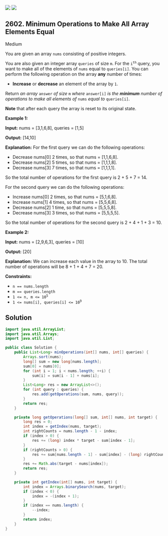 [![](https://img.shields.io/github/stars/javadev/LeetCode-in-Java?label=Stars&style=flat-square)](https://github.com/javadev/LeetCode-in-Java)
[![](https://img.shields.io/github/forks/javadev/LeetCode-in-Java?label=Fork%20me%20on%20GitHub%20&style=flat-square)](https://github.com/javadev/LeetCode-in-Java/fork)

## 2602\. Minimum Operations to Make All Array Elements Equal

Medium

You are given an array `nums` consisting of positive integers.

You are also given an integer array `queries` of size `m`. For the <code>i<sup>th</sup></code> query, you want to make all of the elements of `nums` equal to `queries[i]`. You can perform the following operation on the array **any** number of times:

*   **Increase** or **decrease** an element of the array by `1`.

Return _an array_ `answer` _of size_ `m` _where_ `answer[i]` _is the **minimum** number of operations to make all elements of_ `nums` _equal to_ `queries[i]`.

**Note** that after each query the array is reset to its original state.

**Example 1:**

**Input:** nums = [3,1,6,8], queries = [1,5]

**Output:** [14,10]

**Explanation:** For the first query we can do the following operations: 
- Decrease nums[0] 2 times, so that nums = [1,1,6,8]. 
- Decrease nums[2] 5 times, so that nums = [1,1,1,8]. 
- Decrease nums[3] 7 times, so that nums = [1,1,1,1]. 

So the total number of operations for the first query is 2 + 5 + 7 = 14. 

For the second query we can do the following operations: 
- Increase nums[0] 2 times, so that nums = [5,1,6,8]. 
- Increase nums[1] 4 times, so that nums = [5,5,6,8]. 
- Decrease nums[2] 1 time, so that nums = [5,5,5,8]. 
- Decrease nums[3] 3 times, so that nums = [5,5,5,5]. 

So the total number of operations for the second query is 2 + 4 + 1 + 3 = 10.

**Example 2:**

**Input:** nums = [2,9,6,3], queries = [10]

**Output:** [20]

**Explanation:** We can increase each value in the array to 10. The total number of operations will be 8 + 1 + 4 + 7 = 20.

**Constraints:**

*   `n == nums.length`
*   `m == queries.length`
*   <code>1 <= n, m <= 10<sup>5</sup></code>
*   <code>1 <= nums[i], queries[i] <= 10<sup>9</sup></code>

## Solution

```java
import java.util.ArrayList;
import java.util.Arrays;
import java.util.List;

public class Solution {
    public List<Long> minOperations(int[] nums, int[] queries) {
        Arrays.sort(nums);
        long[] sum = new long[nums.length];
        sum[0] = nums[0];
        for (int i = 1; i < nums.length; ++i) {
            sum[i] = sum[i - 1] + nums[i];
        }
        List<Long> res = new ArrayList<>();
        for (int query : queries) {
            res.add(getOperations(sum, nums, query));
        }
        return res;
    }

    private long getOperations(long[] sum, int[] nums, int target) {
        long res = 0;
        int index = getIndex(nums, target);
        int rightCounts = nums.length - 1 - index;
        if (index > 0) {
            res += (long) index * target - sum[index - 1];
        }
        if (rightCounts > 0) {
            res += sum[nums.length - 1] - sum[index] - (long) rightCounts * target;
        }
        res += Math.abs(target - nums[index]);
        return res;
    }

    private int getIndex(int[] nums, int target) {
        int index = Arrays.binarySearch(nums, target);
        if (index < 0) {
            index = -(index + 1);
        }
        if (index == nums.length) {
            --index;
        }
        return index;
    }
}
```